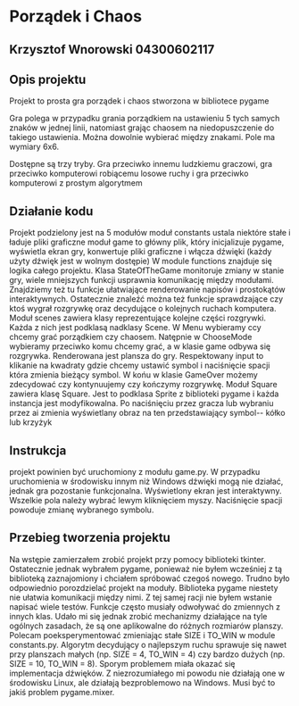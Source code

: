 # Porządek i Chaos
## Krzysztof Wnorowski 04300602117

## Opis projektu
Projekt to prosta gra porządek i chaos stworzona w bibliotece pygame

Gra polega w przypadku grania porządkiem na ustawieniu 5 tych samych znaków w jednej linii, natomiast grając chaosem na niedopuszczenie do takiego ustawienia. Można dowolnie wybierać między znakami. Pole ma wymiary 6x6.

Dostępne są trzy tryby. Gra przeciwko innemu ludzkiemu graczowi, gra przeciwko komputerowi robiącemu losowe ruchy i gra przeciwko komputerowi z prostym algorytmem 

## Działanie kodu
Projekt podzielony jest na 5 modułów
moduł constants ustala niektóre stałe i ładuje pliki graficzne
moduł game to główny plik, który inicjalizuje pygame, wyświetla ekran gry, konwertuje pliki graficzne i włącza dźwięki (każdy użyty dźwięk jest w wolnym dostępie)
W module functions znajduje się logika całego projektu. Klasa StateOfTheGame monitoruje zmiany w stanie gry, wiele mniejszych funkcji usprawnia komunikację między modułami. Znajdziemy też tu funkcje ułatwiające renderowanie napisów i prostokątów interaktywnych. Ostatecznie znaleźć można też funkcje sprawdzające czy ktoś wygrał rozgrywkę oraz decydujące o kolejnych ruchach komputera.
Moduł scenes zawiera klasy reprezentujące kolejne części rozgrywki. Każda z nich jest podklasą nadklasy Scene. W Menu wybieramy ccy chcemy grać porządkiem czy chaosem. Natępnie w ChooseMode wybieramy przeciwko komu chcemy grać, a w klasie game odbywa się rozgrywka. Renderowana jest plansza do gry. Respektowany input to klikanie na kwadraty gdzie chcemy ustawić symbol i naciśnięcie spacji która zmienia bieżący symbol. W końu w klasie GameOver możemy zdecydować czy kontynuujemy czy kończymy rozgrywkę.
Moduł Square zawiera klasę Square. Jest to podklasa Sprite z biblioteki pygame i każda instancja jest modyfikowalna. Po naciśnięciu przez gracza lub wybraniu przez ai zmienia wyświetlany obraz na ten przedstawiający symbol-- kółko lub krzyżyk

## Instrukcja
projekt powinien być uruchomiony z modułu game.py. W przypadku uruchomienia w środowisku innym niż Windows dźwięki mogą nie działać, jednak gra pozostanie funkcjonalna. Wyświetlony ekran jest interaktywny. Wszelkie pola należy wybrać lewym kliknięciem myszy. Naciśnięcie spacji powoduje zmianę wybranego symbolu.

## Przebieg tworzenia projektu
Na wstępie zamierzałem zrobić projekt przy pomocy biblioteki tkinter. Ostatecznie jednak wybrałem pygame, ponieważ nie byłem wcześniej z tą biblioteką zaznajomiony i chciałem spróbować czegoś nowego. Trudno było odpowiednio porozdzielać projekt na moduły. Biblioteka pygame niestety nie ułatwia komunikacji między nimi. Z tej samej racji nie byłem wstanie napisać wiele testów. Funkcje często musiały odwoływać do zmiennych z innych klas. Udało mi się jednak zrobić mechanizmy działające na tyle ogólnych zasadach, że są one aplikowalne do różnych rozmiarów planszy. Polecam poeksperymentować zmieniając stałe SIZE i TO_WIN w module constants.py. Algorytm decydujący o najlepszym ruchu sprawuje się nawet przy planszach małych (np. SIZE = 4, TO_WIN = 4) czy bardzo dużych (np. SIZE = 10, TO_WIN = 8). Sporym problemem miała okazać się implementacja dźwięków. Z niezrozumiałego mi powodu nie działają one w środowisku Linux, ale działają bezproblemowo na Windows. Musi być to jakiś problem pygame.mixer.
